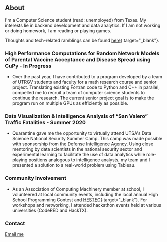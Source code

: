 ## About

I'm a Computer Science student (read: unemployed) from Texas. My interests lie in backend development and data analytics. If I am not working or doing homework, I am reading or playing games. 

Thoughts and tech-related ramblings can be found [here](https://turingpt.wordpress.com/){:target="_blank"}.

### High Performance Computations for Random Network Models of Parental Vaccine Acceptance and Disease Spread using CuPy - In Progress

* Over the past year, I have contributed to a program developed by a team of UTRGV students and faculty for a math research course and senior project. Translating existing Fortran code to Python and C++ in parallel, compelled me to recruit a team of computer science students to continue the research. The current senior project goal is to make the program run on multiple GPUs as efficiently as possible.

### Data Visualization & Intelligence Analysis of “San Valero” Traffic Fatalities - Summer 2020

* Quarantine gave me the opportunity to virtually attend UTSA's Data Science National Security Summer Camp. This camp was made possible with sponsorship from the Defense Intelligence Agency. Using close mentoring by data scientists in the national security sector and experimental learning to facilitate the use of data analytics while role-playing positions analogous to intelligence analysts, my team and I presented a solution to a real-world problem using Tableau.

### Community Involvement

* As an Association of Computing Machinery member at school, I volunteered at local community events, including the local annual High School Programming Contest and [HESTEC](https://www.utrgv.edu/hestec/){:target="_blank"}. For workshops and networking, I attended hackathon events held at various universities (CodeRED and HackTX).

### Contact

[Email me](mailto:thalikatjuarez@gmail.com)
